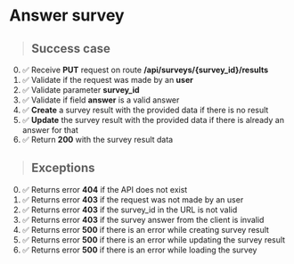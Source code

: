 # Answer survey

> ## Success case

0. ✅ Receive **PUT** request on route **/api/surveys/{survey_id}/results**
1. ✅ Validate if the request was made by an **user**
2. ✅ Validate parameter **survey_id**
3. ✅ Validate if field **answer** is a valid answer
4. ✅ **Create** a survey result with the provided data if there is no result
5. ✅ **Update** the survey result with the provided data if there is already an answer for that
6. ✅ Return **200** with the survey result data

> ## Exceptions

0. ✅ Returns error **404** if the API does not exist
1. ✅ Returns error **403** if the request was not made by an user
2. ✅ Returns error **403** if the survey_id in the URL is not valid
3. ✅ Returns error **403** if the survey answer from the client is invalid
4. ✅ Returns error **500** if there is an error while creating survey result
5. ✅ Returns error **500** if there is an error while updating the survey result
6. ✅ Returns error **500** if there is an error while loading the survey